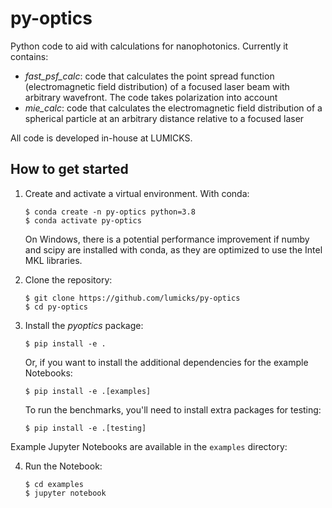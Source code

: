 # py-optics

Python code to aid with calculations for nanophotonics. Currently it contains:

- *fast_psf_calc*: code that calculates the point spread function (electromagnetic field distribution) of a focused laser beam with arbitrary wavefront. The code takes polarization into account
- *mie_calc*: code that calculates the electromagnetic field distribution of a spherical particle at an arbitrary distance relative to a focused laser

All code is developed in-house at LUMICKS.


## How to get started

1. Create and activate a virtual environment. With conda:

       $ conda create -n py-optics python=3.8
       $ conda activate py-optics
   
   On Windows, there is a potential performance improvement if numby and scipy are installed with conda, as they are optimized to use the Intel MKL libraries.

2. Clone the repository:

       $ git clone https://github.com/lumicks/py-optics
       $ cd py-optics

3. Install the *pyoptics* package:

       $ pip install -e .

   Or, if you want to install the additional dependencies for the example Notebooks:

       $ pip install -e .[examples]
   
   To run the benchmarks, you'll need to install extra packages for testing:
   
	   $ pip install -e .[testing]

Example Jupyter Notebooks are available in the `examples` directory:

4. Run the Notebook:

       $ cd examples
       $ jupyter notebook
